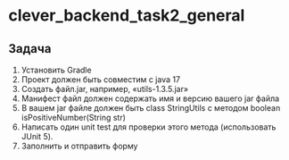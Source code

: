 # clever_backend_task2_general

## Задача

1. Установить Gradle
2. Проект должен быть совместим с java 17
3. Создать файл.jar, например, «utils-1.3.5.jar»
4. Манифест файл должен содержать имя и версию вашего jar файла
5. В вашем jar файле должен быть class StringUtils с методом boolean isPositiveNumber(String str)
6. Написать один unit test для проверки этого метода (использовать JUnit 5).
7. Заполнить и отправить форму